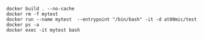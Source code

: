 
    docker build . --no-cache
    docker rm -f mytest
    docker run --name mytest  --entrypoint "/bin/bash" -it -d at00mic/test
    docker ps -a
    docker exec -it mytest bash
